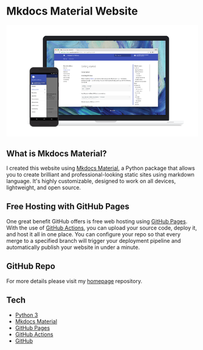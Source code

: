 # Mkdocs Material Website

![Mkdocs Material](../assets/projects/mkdocs-material/mkdoc-material-device-examples.png)

## What is Mkdocs Material?

I created this website using [Mkdocs Material](https://squidfunk.github.io/mkdocs-material/), a Python package that allows you to create brilliant and professional-looking static sites using markdown language.  It's highly customizable, designed to work on all devices, lightweight, and open source.


## Free Hosting with GitHub Pages
One great benefit GitHub offers is free web hosting using [GitHub Pages](https://pages.github.com/).  With the use of [GitHub Actions](https://github.com/features/actions), you can upload your source code, deploy it, and host it all in one place.  You can configure your repo so that every merge to a specified branch will trigger your deployment pipeline and automatically publish your website in under a minute.


## GitHub Repo
For more details please visit my [homepage](https://github.com/luis-delatorre/homepage) repository.


## Tech

* [Python 3](https://www.python.org/)
* [Mkdocs Material](https://squidfunk.github.io/mkdocs-material/)
* [GitHub Pages](https://pages.github.com/)
* [GitHub Actions](https://github.com/features/actions)
* [GitHub](https://github.com/)